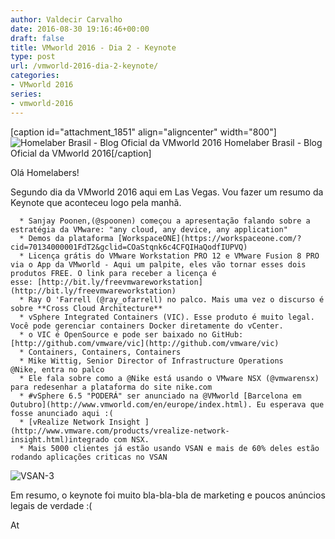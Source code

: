```yaml
---
author: Valdecir Carvalho
date: 2016-08-30 19:16:46+00:00
draft: false
title: VMworld 2016 - Dia 2 - Keynote
type: post
url: /vmworld-2016-dia-2-keynote/
categories:
- VMworld 2016
series:
- vmworld-2016
---
```


[caption id="attachment_1851" align="aligncenter" width="800"]![Homelaber Brasil - Blog Oficial da VMworld 2016](/imagens/2016/08/vmworld-2016-official-blogger-banner-long.png)
Homelaber Brasil - Blog Oficial da VMworld 2016[/caption]



Olá Homelabers!





Segundo dia da VMworld 2016 aqui em Las Vegas. Vou fazer um resumo da Keynote que aconteceu logo pela manhã.






      * Sanjay Poonen,(@spoonen) começou a apresentação falando sobre a estratégia da VMware: "any cloud, any device, any application"
      * Demos da plataforma [WorkspaceONE](https://workspaceone.com/?cid=70134000001FdT2&gclid=COaStqnk6c4CFQIHaQodfIUPVQ)
      * Licença grátis do VMware Workstation PRO 12 e VMware Fusion 8 PRO via o App da VMworld - Aqui um palpite, eles vão tornar esses dois produtos FREE. O link para receber a licença é esse: [http://bit.ly/freevmwareworkstation](http://bit.ly/freevmwareworkstation)
      * Ray O 'Farrell (@ray_ofarrell) no palco. Mais uma vez o discurso é sobre **Cross Cloud Architecture**
      * vSphere Integrated Containers (VIC). Esse produto é muito legal. Você pode gerenciar containers Docker diretamente do vCenter.
      * o VIC é OpenSource e pode ser baixado no GitHub: [http://github.com/vmware/vic](http://github.com/vmware/vic)
      * Containers, Containers, Containers
      * Mike Wittig, Senior Director of Infrastructure Operations @Nike, entra no palco
      * Ele fala sobre como a @Nike está usando o VMware NSX (@vmwarensx) para redesenhar a plataforma do site nike.com
      * #vSphere 6.5 "PODERÁ" ser anunciado na @VMworld [Barcelona em Outubro](http://www.vmworld.com/en/europe/index.html). Eu esperava que fosse anunciado aqui :(
      * [vRealize Network Insight ](http://www.vmware.com/products/vrealize-network-insight.html)integrado com NSX.
      * Mais 5000 clientes já estão usando VSAN e mais de 60% deles estão rodando aplicações criticas no VSAN


![VSAN-3](/imagens/2016/08/VSAN-3.jpg)


Em resumo, o keynote foi muito bla-bla-bla de marketing e poucos anúncios legais de verdade :(

At
